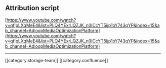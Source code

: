 
## Attribution script
[https://www.youtube.com/watch?v=qflpLXqMeE4&list=PLQ4YExrLQZJK_n0ICcYT5ijp1bY743qYP&index=15&ab_channel=AdloopMediaOptimizationPlatform](https://www.youtube.com/watch?v=qflpLXqMeE4&list=PLQ4YExrLQZJK_n0ICcYT5ijp1bY743qYP&index=15&ab_channel=AdloopMediaOptimizationPlatform)





*****

[[category.storage-team]] 
[[category.confluence]] 
